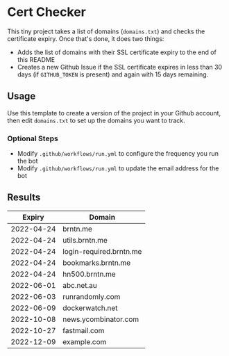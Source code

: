 # Cert Checker

This tiny project takes a list of domains (`domains.txt`) and checks the certificate expiry. Once that's done, it does two things:

- Adds the list of domains with their SSL certificate expiry to the end of this README
- Creates a new Github Issue if the SSL certificate expires in less than 30 days (if `GITHUB_TOKEN` is present) and again with 15 days remaining.


## Usage

Use this template to create a version of the project in your Github account, then edit `domains.txt` to set up the domains you want to track.


### Optional Steps

- Modify `.github/workflows/run.yml` to configure the frequency you run the bot
- Modify `.github/workflows/run.yml` to update the email address for the bot

## Results

| Expiry    | Domain   |
|-----------|----------|
| 2022-04-24 | brntn.me |
| 2022-04-24 | utils.brntn.me |
| 2022-04-24 | login-required.brntn.me |
| 2022-04-24 | bookmarks.brntn.me |
| 2022-04-24 | hn500.brntn.me |
| 2022-06-01 | abc.net.au |
| 2022-06-03 | runrandomly.com |
| 2022-06-09 | dockerwatch.net |
| 2022-10-08 | news.ycombinator.com |
| 2022-10-27 | fastmail.com |
| 2022-12-09 | example.com |
